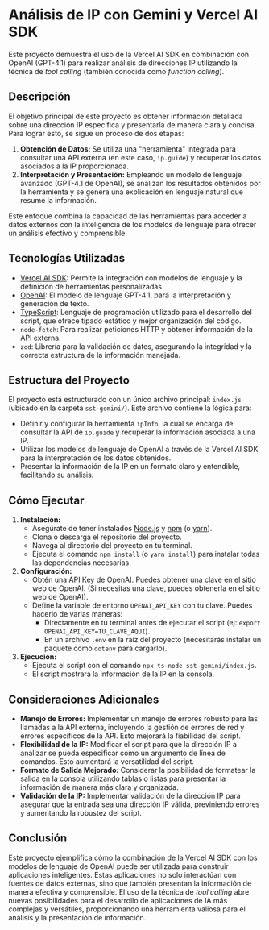 # Análisis de IP con Gemini y Vercel AI SDK

Este proyecto demuestra el uso de la Vercel AI SDK en combinación con OpenAI (GPT-4.1) para realizar análisis de direcciones IP utilizando la técnica de *tool calling* (también conocida como *function calling*).

## Descripción

El objetivo principal de este proyecto es obtener información detallada sobre una dirección IP específica y presentarla de manera clara y concisa. Para lograr esto, se sigue un proceso de dos etapas:

1.  **Obtención de Datos:** Se utiliza una "herramienta" integrada para consultar una API externa (en este caso, `ip.guide`) y recuperar los datos asociados a la IP proporcionada.
2.  **Interpretación y Presentación:** Empleando un modelo de lenguaje avanzado (GPT-4.1 de OpenAI), se analizan los resultados obtenidos por la herramienta y se genera una explicación en lenguaje natural que resume la información.

Este enfoque combina la capacidad de las herramientas para acceder a datos externos con la inteligencia de los modelos de lenguaje para ofrecer un análisis efectivo y comprensible.

## Tecnologías Utilizadas

*   [Vercel AI SDK](https://sdk.vercel.ai/): Permite la integración con modelos de lenguaje y la definición de herramientas personalizadas.
*   [OpenAI](https://openai.com/): El modelo de lenguaje GPT-4.1, para la interpretación y generación de texto.
*   [TypeScript](https://www.typescriptlang.org/): Lenguaje de programación utilizado para el desarrollo del script, que ofrece tipado estático y mejor organización del código.
*   `node-fetch`: Para realizar peticiones HTTP y obtener información de la API externa.
*   `zod`: Librería para la validación de datos, asegurando la integridad y la correcta estructura de la información manejada.

## Estructura del Proyecto

El proyecto está estructurado con un único archivo principal: `index.js` (ubicado en la carpeta `sst-gemini/`). Este archivo contiene la lógica para:

*   Definir y configurar la herramienta `ipInfo`, la cual se encarga de consultar la API de `ip.guide` y recuperar la información asociada a una IP.
*   Utilizar los modelos de lenguaje de OpenAI a través de la Vercel AI SDK para la interpretación de los datos obtenidos.
*   Presentar la información de la IP en un formato claro y entendible, facilitando su análisis.

## Cómo Ejecutar

1.  **Instalación:**
    *   Asegúrate de tener instalados [Node.js](https://nodejs.org/) y [npm](https://www.npmjs.com/) (o [yarn](https://yarnpkg.com/)).
    *   Clona o descarga el repositorio del proyecto.
    *   Navega al directorio del proyecto en tu terminal.
    *   Ejecuta el comando `npm install` (o `yarn install`) para instalar todas las dependencias necesarias.
2.  **Configuración:**
    *   Obtén una API Key de OpenAI. Puedes obtener una clave en el sitio web de OpenAI. (Si necesitas una clave, puedes obtenerla en el sitio web de OpenAI).
    *   Define la variable de entorno `OPENAI_API_KEY` con tu clave. Puedes hacerlo de varias maneras:
        *   Directamente en tu terminal antes de ejecutar el script (ej: `export OPENAI_API_KEY=TU_CLAVE_AQUI`).
        *   En un archivo `.env` en la raíz del proyecto (necesitarás instalar un paquete como `dotenv` para cargarlo).
3.  **Ejecución:**
    *   Ejecuta el script con el comando `npx ts-node sst-gemini/index.js`. 
    *   El script mostrará la información de la IP en la consola.

## Consideraciones Adicionales

*   **Manejo de Errores:** Implementar un manejo de errores robusto para las llamadas a la API externa, incluyendo la gestión de errores de red y errores específicos de la API. Esto mejorará la fiabilidad del script.
*   **Flexibilidad de la IP:**  Modificar el script para que la dirección IP a analizar se pueda especificar como un argumento de línea de comandos. Esto aumentará la versatilidad del script.
*   **Formato de Salida Mejorado:** Considerar la posibilidad de formatear la salida en la consola utilizando tablas o listas para presentar la información de manera más clara y organizada.
*   **Validación de la IP:** Implementar validación de la dirección IP para asegurar que la entrada sea una dirección IP válida, previniendo errores y aumentando la robustez del script.

## Conclusión

Este proyecto ejemplifica cómo la combinación de la Vercel AI SDK con los modelos de lenguaje de OpenAI puede ser utilizada para construir aplicaciones inteligentes. Estas aplicaciones no solo interactúan con fuentes de datos externas, sino que también presentan la información de manera efectiva y comprensible. El uso de la técnica de *tool calling* abre nuevas posibilidades para el desarrollo de aplicaciones de IA más complejas y versátiles, proporcionando una herramienta valiosa para el análisis y la presentación de información.
